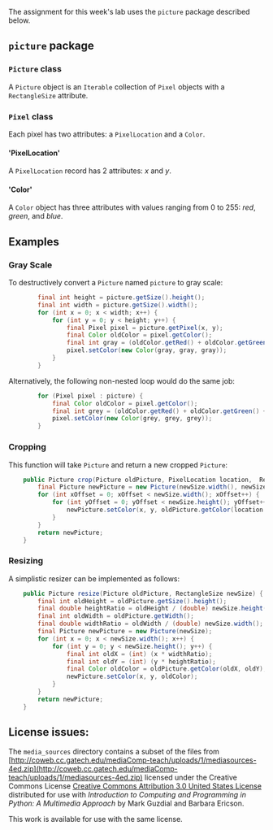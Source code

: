The assignment for this week's lab uses the `picture`
package described below.

## `picture` package

### `Picture` class

A `Picture` object is an `Iterable` collection of
`Pixel` objects with a `RectangleSize` attribute.

### `Pixel` class

Each pixel has two attributes: a `PixelLocation` and a `Color`.

#### 'PixelLocation'

A `PixelLocation` record has 2 attributes: *x* and *y*.

#### 'Color'

A `Color` object has three attributes with values ranging from 0 to 255: *red*, *green*, and *blue*.

## Examples


### Gray Scale
To destructively convert a `Picture` named `picture`
to gray scale:
```java
		final int height = picture.getSize().height();
		final int width = picture.getSize().width();
		for (int x = 0; x < width; x++) {
			for (int y = 0; y < height; y++) {
				final Pixel pixel = picture.getPixel(x, y);
				final Color oldColor = pixel.getColor();
				final int gray = (oldColor.getRed() + oldColor.getGreen() + oldColor.getBlue()) / 3;
				pixel.setColor(new Color(gray, gray, gray));
			}
		}
```

Alternatively, the following non-nested loop would do the same job:
```java
		for (Pixel pixel : picture) {
			final Color oldColor = pixel.getColor();
			final int grey = (oldColor.getRed() + oldColor.getGreen() + oldColor.getBlue()) / 3;
			pixel.setColor(new Color(grey, grey, grey));
		}
```

### Cropping
This function will take `Picture` and return a new cropped `Picture`:
```java
	public Picture crop(Picture oldPicture, PixelLocation location,  RectagleSize newSize) {
		final Picture newPicture = new Picture(newSize.width(), newSize.height());
		for (int xOffset = 0; xOffset < newSize.width(); xOffset++) {
			for (int yOffset = 0; yOffset < newSize.height(); yOffset++) {
				newPicture.setColor(x, y, oldPicture.getColor(location.x() + xOffset, location.y() + yOffset));
			}
		}
		return newPicture;
	}
```

### Resizing

A simplistic resizer can be implemented as follows:

```java
	public Picture resize(Picture oldPicture, RectangleSize newSize) {
		final int oldHeight = oldPicture.getSize().height();
		final double heightRatio = oldHeight / (double) newSize.height();
		final int oldWidth = oldPicture.getWidth();
		final double widthRatio = oldWidth / (double) newSize.width();
		final Picture newPicture = new Picture(newSize);
		for (int x = 0; x < newSize.width(); x++) {
			for (int y = 0; y < newSize.height(); y++) {
				final int oldX = (int) (x * widthRatio);
				final int oldY = (int) (y * heightRatio);
				final Color oldColor = oldPicture.getColor(oldX, oldY);
				newPicture.setColor(x, y, oldColor);
			}
		}
		return newPicture;
	}
```

## License issues:

The `media_sources` directory contains a subset of the files
from [http://coweb.cc.gatech.edu/mediaComp-teach/uploads/1/mediasources-4ed.zip](http://coweb.cc.gatech.edu/mediaComp-teach/uploads/1/mediasources-4ed.zip)
licensed under the Creative Commons License
[Creative Commons Attribution 3.0 United States License](http://creativecommons.org/licenses/by/3.0/us/)
distributed for use with *Introduction to Computing and Programming in Python: A Multimedia Approach* by Mark Guzdial and Barbara Ericson.

This work is available for use with the same license.